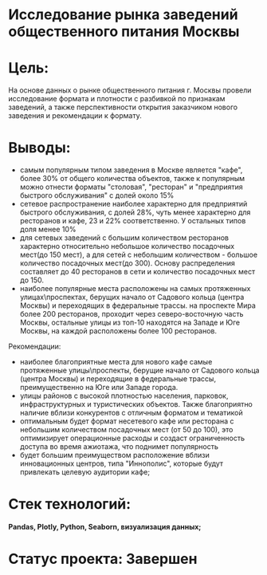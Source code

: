 # Исследование рынка заведений общественного питания Москвы
# Цель: 
На основе данных о рынке общественного питания г. Москвы провели исследование формата и плотности с разбивкой по признакам заведений, а также перспективности открытия заказчиком нового заведения и рекомендации к формату.

# Выводы: 
- самым популярным типом заведения в Москве является "кафе", более 30% от общего количества объектов, также к популярным можно отнести форматы "столовая", "ресторан" и "предприятия быстрого обслуживания" с долей около 15%
- сетевое распространение наиболее характерно для предприятий быстрого обслуживания, с долей 28%, чуть менее характерно для ресторанов и кафе, 23 и 22% соответственно. У остальных типов доля менее 10%
- для сетевых заведений с большим количеством ресторанов характерно относительно небольшое количество посадочных мест(до 150 мест), а для сетей с небольшим количеством - большое количество посадочных мест(до 300). Основу распределения составляет до 40 ресторанов в сети и количество посадочных мест до 150.
- наиболее популярные места расположены на самых протяженных улицах\проспектах, берущих начало от Садового кольца (центра Москвы) и переходящих в федеральные трассы.
на проспекте Мира более 200 ресторанов, проходит через северо-восточную часть Москвы, остальные улицы из топ-10 находятся на Западе и Юге Москвы, на каждой расположены более 100 ресторанов.

Рекомендации:
- наиболее благоприятные места для нового кафе самые протяженные улицы\проспекты, берущие начало от Садового кольца (центра Москвы) и переходящие в федеральные трассы, преимущественно на Юге или Западе города.
- улицы районов с высокой плотностью населения, парковок, инфраструктурных и туристических объектов. Также благоприятно наличие вблизи конкурентов с отличным форматом и тематикой
- оптимальным будет формат несетевого кафе или ресторана с небольшим количеством посадочных мест (от 50 до 100), это оптимизирует операционные расходы и создаст ограниченность доступа во время ажиотажа, что поднимет популярность
- будет большим преимуществом расположение вблизи инновационных центров, типа "Иннополис", которые будут привлекать целевую аудитории кафе;

# Стек технологий: 
#### Pandas, Plotly, Python, Seaborn, визуализация данных;

# Статус проекта: Завершен
